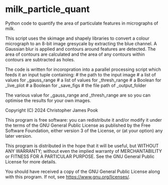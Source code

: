 # milk_particle_quant
Python code to quantify the area of particulate features in micrographs of milk.

This script uses the skimage and shapely libraries to convert a colour micrograph to an 8-bit image gresycale by extracting the blue channel. A Gaussian blur is applied and contours around features are detected. The area of contours are calculated and the area of any contours within contours are subtracted as holes. 

The code is written for incoropration into a parallel processing script which feeds it an input tuple containing:
    # the path to the input image
    # a list of values for _gauss_range
    # a list of values for _thresh_range
    # a Boolean for _live_plot
    # a Boolean for _save_figs
    # the file path of _output_folder

The various value for _gauss_range and _thresh_range are so you can optimise the results for your own images. 


Copyright (C) 2024  Christopher James Pook

This program is free software: you can redistribute it and/or modify
it under the terms of the GNU General Public License as published by
the Free Software Foundation, either version 3 of the License, or
(at your option) any later version.

This program is distributed in the hope that it will be useful,
but WITHOUT ANY WARRANTY; without even the implied warranty of
MERCHANTABILITY or FITNESS FOR A PARTICULAR PURPOSE.  See the
GNU General Public License for more details.

You should have received a copy of the GNU General Public License
along with this program.  If not, see <https://www.gnu.org/licenses/>.

